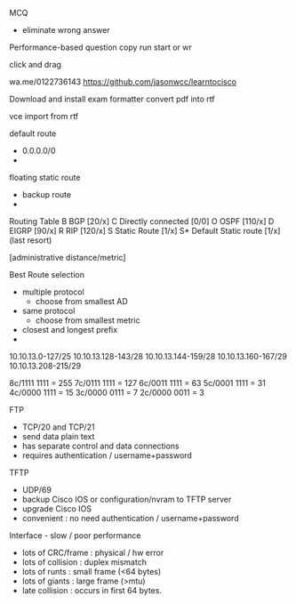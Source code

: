 MCQ
- eliminate wrong answer

Performance-based question
copy run start
or
wr

click and drag

wa.me/0122736143
https://github.com/jasonwcc/learntocisco

Download and install exam formatter
convert pdf into rtf

vce 
import from rtf 

default route
- 0.0.0.0/0
- 

floating static route 
- backup route
- 

Routing Table
B BGP [20/x]
C Directly connected [0/0]
O OSPF [110/x]
D EIGRP [90/x]
R RIP [120/x]
S Static Route [1/x]
S* Default Static route [1/x] (last resort)

[administrative distance/metric]

Best Route selection
- multiple protocol
  - choose from smallest AD
- same protocol
  - choose from smallest metric
- closest and longest prefix 
- 

10.10.13.0-127/25
10.10.13.128-143/28
10.10.13.144-159/28
10.10.13.160-167/29
10.10.13.208-215/29

8c/1111 1111 = 255
7c/0111 1111 = 127
6c/0011 1111 = 63
5c/0001 1111 = 31 
4c/0000 1111 = 15
3c/0000 0111 = 7
2c/0000 0011 = 3

FTP
- TCP/20 and TCP/21
- send data plain text
- has separate control and data connections
- requires authentication / username+password

TFTP
- UDP/69
- backup Cisco IOS or configuration/nvram to TFTP server
- upgrade Cisco IOS
- convenient : no need authentication / username+password

Interface - slow / poor performance
- lots of CRC/frame 	: physical / hw error
- lots of collision 	: duplex mismatch
- lots of runts		  : small frame (<64 bytes)
- lots of giants		: large frame (>mtu)
- late collision		: occurs in first 64 bytes. 





































